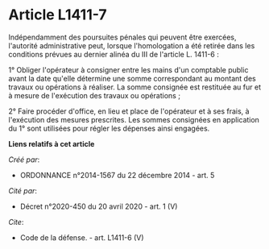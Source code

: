 # Article L1411-7

Indépendamment des poursuites pénales qui peuvent être exercées, l'autorité administrative peut, lorsque l'homologation a été
retirée dans les conditions prévues au dernier alinéa du III de l'article L. 1411-6 : 

1° Obliger l'opérateur à consigner entre les mains d'un comptable public avant la date qu'elle détermine une somme
correspondant au montant des travaux ou opérations à réaliser. La somme consignée est restituée au fur et à mesure de
l'exécution des travaux ou opérations ; 

2° Faire procéder d'office, en lieu et place de l'opérateur et à ses frais, à l'exécution des mesures prescrites. Les sommes
consignées en application du 1° sont utilisées pour régler les dépenses ainsi engagées.

**Liens relatifs à cet article**

_Créé par_:

  - ORDONNANCE n°2014-1567 du 22 décembre 2014 - art. 5

_Cité par_:

  - Décret n°2020-450 du 20 avril 2020 - art. 1 (V)

_Cite_:

  - Code de la défense. - art. L1411-6 (V)
